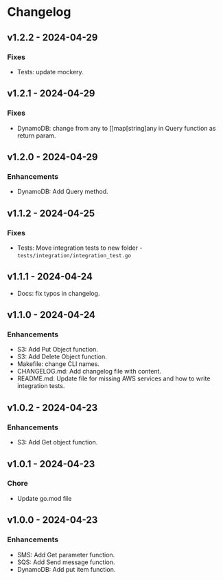 # Changelog

## v1.2.2 - 2024-04-29

### Fixes

* Tests: update mockery.

## v1.2.1 - 2024-04-29

### Fixes

* DynamoDB: change from any to []map[string]any in Query function as return param.

## v1.2.0 - 2024-04-29

### Enhancements

* DynamoDB: Add Query method.


## v1.1.2 - 2024-04-25

### Fixes

* Tests: Move integration tests to new folder - `tests/integration/integration_test.go`

## v1.1.1 - 2024-04-24

* Docs: fix typos in changelog.

## v1.1.0 - 2024-04-24

### Enhancements

* S3: Add Put Object function.
* S3: Add Delete Object function.
* Makefile: change CLI names.
* CHANGELOG.md: Add changelog file with content.
* README.md: Update file for missing AWS services and how to write integration tests.

## v1.0.2 - 2024-04-23

### Enhancements

* S3: Add Get object function.

## v1.0.1 - 2024-04-23

### Chore

* Update go.mod file

## v1.0.0 - 2024-04-23

### Enhancements

* SMS: Add Get parameter function.
* SQS: Add Send message function.
* DynamoDB: Add put item function.
